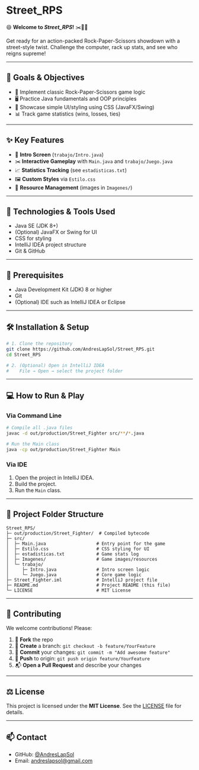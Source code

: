 # Street_RPS

😄 **Welcome to _Street_RPS_!** ✂️🗻🗻

Get ready for an action-packed Rock-Paper-Scissors showdown with a street-style twist. Challenge the computer, rack up stats, and see who reigns supreme!

---

## 🎯 Goals & Objectives

- 🤜 Implement classic Rock-Paper-Scissors game logic  
- 🖥️ Practice Java fundamentals and OOP principles  
- 🎨 Showcase simple UI/styling using CSS (JavaFX/Swing)  
- 📊 Track game statistics (wins, losses, ties)  

---

## ✨ Key Features

- 🏁 **Intro Screen** (`trabajo/Intro.java`)  
- ✂️ **Interactive Gameplay** with `Main.java` and `trabajo/Juego.java`  
- 📈 **Statistics Tracking** (see `estadisticas.txt`)  
- 🖼️ **Custom Styles** via `Estilo.css`  
- 🌆 **Resource Management** (images in `Imagenes/`)  

---

## 🚀 Technologies & Tools Used

- Java SE (JDK 8+)  
- (Optional) JavaFX or Swing for UI  
- CSS for styling  
- IntelliJ IDEA project structure  
- Git & GitHub  

---

## 🔧 Prerequisites

- Java Development Kit (JDK) 8 or higher  
- Git  
- (Optional) IDE such as IntelliJ IDEA or Eclipse  

---

## 🛠️ Installation & Setup

```bash
# 1. Clone the repository
git clone https://github.com/AndresLapSol/Street_RPS.git
cd Street_RPS

# 2. (Optional) Open in IntelliJ IDEA
#    File → Open → select the project folder
```

---

## 💻 How to Run & Play

### Via Command Line

```bash
# Compile all .java files
javac -d out/production/Street_Fighter src/**/*.java

# Run the Main class
java -cp out/production/Street_Fighter Main
```

### Via IDE

1. Open the project in IntelliJ IDEA.  
2. Build the project.  
3. Run the `Main` class.  

---

## 📂 Project Folder Structure

```
Street_RPS/
├─ out/production/Street_Fighter/  # Compiled bytecode
├─ src/
│  ├─ Main.java                   # Entry point for the game
│  ├─ Estilo.css                  # CSS styling for UI
│  ├─ estadisticas.txt            # Game stats log
│  ├─ Imagenes/                   # Game images/resources
│  └─ trabajo/
│     ├─ Intro.java               # Intro screen logic
│     └─ Juego.java               # Core game logic
├─ Street_Fighter.iml             # IntelliJ project file
├─ README.md                      # Project README (this file)
└─ LICENSE                        # MIT License
```

---

## 🤝 Contributing

We welcome contributions! Please:

1. 🍴 **Fork** the repo  
2. 🔀 **Create** a branch: `git checkout -b feature/YourFeature`  
3. 💬 **Commit** your changes: `git commit -m "Add awesome feature"`  
4. 🚀 **Push** to origin: `git push origin feature/YourFeature`  
5. 📬 **Open a Pull Request** and describe your changes  

---

## ⚖️ License

This project is licensed under the **MIT License**. See the [LICENSE](LICENSE) file for details.

---

## 📫 Contact

- GitHub: [@AndresLapSol](https://github.com/AndresLapSol)  
- Email: andreslapsol@gmail.com  
